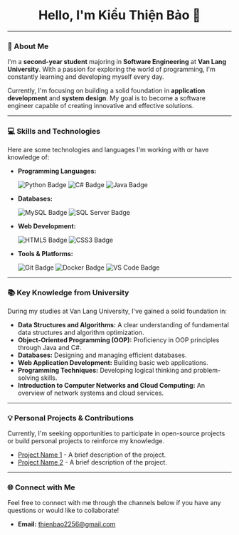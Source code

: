 <div align="center">
  <a href="https://github.com/your-username">
  </a>
  <h1>Hello, I'm Kiều Thiện Bảo 👋</h1>
</div>

---

### 🚀 About Me

I'm a **second-year student** majoring in **Software Engineering** at **Van Lang University**. With a passion for exploring the world of programming, I'm constantly learning and developing myself every day.

Currently, I'm focusing on building a solid foundation in **application development** and **system design**. My goal is to become a software engineer capable of creating innovative and effective solutions.

---

### 💻 Skills and Technologies

Here are some technologies and languages I'm working with or have knowledge of:

* **Programming Languages:**
    <p>
      <img src="https://img.shields.io/badge/Python-3776AB?style=for-the-badge&logo=python&logoColor=white" alt="Python Badge">
      <img src="https://img.shields.io/badge/C%23-239120?style=for-the-badge&logo=c-sharp&logoColor=white" alt="C# Badge">
      <img src="https://img.shields.io/badge/Java-007396?style=for-the-badge&logo=java&logoColor=white" alt="Java Badge">
    </p>

* **Databases:**
    <p>
      <img src="https://img.shields.io/badge/MySQL-4479A1?style=for-the-badge&logo=mysql&logoColor=white" alt="MySQL Badge">
      <img src="https://img.shields.io/badge/SQLServer-CC2927?style=for-the-badge&logo=microsoft-sql-server&logoColor=white" alt="SQL Server Badge">
    </p>

* **Web Development:**
    <p>
      <img src="https://img.shields.io/badge/HTML5-E34F26?style=for-the-badge&logo=html5&logoColor=white" alt="HTML5 Badge">
      <img src="https://img.shields.io/badge/CSS3-1572B6?style=for-the-badge&logo=css3&logoColor=white" alt="CSS3 Badge">
    </p>

* **Tools & Platforms:**
    <p>
      <img src="https://img.shields.io/badge/Git-F05032?style=for-the-badge&logo=git&logoColor=white" alt="Git Badge">
      <img src="https://img.shields.io/badge/Docker-2496ED?style=for-the-badge&logo=docker&logoColor=white" alt="Docker Badge">
      <img src="https://img.shields.io/badge/Visual_Studio_Code-007ACC?style=for-the-badge&logo=visual-studio-code&logoColor=white" alt="VS Code Badge">
    </p>

---

### 📚 Key Knowledge from University

During my studies at Van Lang University, I've gained a solid foundation in:

* **Data Structures and Algorithms:** A clear understanding of fundamental data structures and algorithm optimization.
* **Object-Oriented Programming (OOP):** Proficiency in OOP principles through Java and C#.
* **Databases:** Designing and managing efficient databases.
* **Web Application Development:** Building basic web applications.
* **Programming Techniques:** Developing logical thinking and problem-solving skills.
* **Introduction to Computer Networks and Cloud Computing:** An overview of network systems and cloud services.

---

### 💡 Personal Projects & Contributions

Currently, I'm seeking opportunities to participate in open-source projects or build personal projects to reinforce my knowledge.

* [Project Name 1](link-to-project-repo) - A brief description of the project.
* [Project Name 2](link-to-project-repo) - A brief description of the project.

---

### 🌐 Connect with Me

Feel free to connect with me through the channels below if you have any questions or would like to collaborate!

* **Email:** thienbao2256@gmail.com

